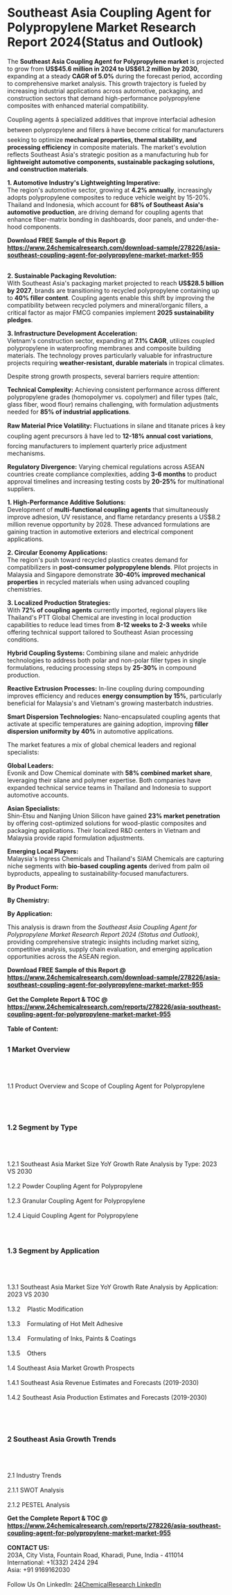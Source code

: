 <h1>Southeast Asia Coupling Agent for Polypropylene Market Research Report 2024(Status and Outlook)</h1><p>The <strong>Southeast Asia Coupling Agent for Polypropylene market</strong> is projected to grow from <strong>US$45.6 million in 2024 to US$61.2 million by 2030</strong>, expanding at a steady <strong>CAGR of 5.0%</strong> during the forecast period, according to comprehensive market analysis. This growth trajectory is fueled by increasing industrial applications across automotive, packaging, and construction sectors that demand high-performance polypropylene composites with enhanced material compatibility.</p><p>Coupling agents â specialized additives that improve interfacial adhesion between polypropylene and fillers â have become critical for manufacturers seeking to optimize <strong>mechanical properties, thermal stability, and processing efficiency</strong> in composite materials. The market's evolution reflects Southeast Asia's strategic position as a manufacturing hub for <strong>lightweight automotive components, sustainable packaging solutions, and construction materials</strong>.</p><p><strong>1. Automotive Industry's Lightweighting Imperative:</strong><br>
The region's automotive sector, growing at <strong>4.2% annually</strong>, increasingly adopts polypropylene composites to reduce vehicle weight by 15-20%. Thailand and Indonesia, which account for <strong>68% of Southeast Asia's automotive production</strong>, are driving demand for coupling agents that enhance fiber-matrix bonding in dashboards, door panels, and under-the-hood components.</p><div><b>Download FREE Sample of this Report @ 
            <a href="https://www.24chemicalresearch.com/download-sample/278226/asia-southeast-coupling-agent-for-polypropylene-market-market-955">
            https://www.24chemicalresearch.com/download-sample/278226/asia-southeast-coupling-agent-for-polypropylene-market-market-955</a></b></div><br><p><strong>2. Sustainable Packaging Revolution:</strong><br>
With Southeast Asia's packaging market projected to reach <strong>US$28.5 billion by 2027</strong>, brands are transitioning to recycled polypropylene containing up to <strong>40% filler content</strong>. Coupling agents enable this shift by improving the compatibility between recycled polymers and mineral/organic fillers, a critical factor as major FMCG companies implement <strong>2025 sustainability pledges</strong>.</p><p><strong>3. Infrastructure Development Acceleration:</strong><br>
Vietnam's construction sector, expanding at <strong>7.1% CAGR</strong>, utilizes coupled polypropylene in waterproofing membranes and composite building materials. The technology proves particularly valuable for infrastructure projects requiring <strong>weather-resistant, durable materials</strong> in tropical climates.</p><p>Despite strong growth prospects, several barriers require attention:</p><p><strong>Technical Complexity:</strong> Achieving consistent performance across different polypropylene grades (homopolymer vs. copolymer) and filler types (talc, glass fiber, wood flour) remains challenging, with formulation adjustments needed for <strong>85% of industrial applications</strong>.</p><p><strong>Raw Material Price Volatility:</strong> Fluctuations in silane and titanate prices â key coupling agent precursors â have led to <strong>12-18% annual cost variations</strong>, forcing manufacturers to implement quarterly price adjustment mechanisms.</p><p><strong>Regulatory Divergence:</strong> Varying chemical regulations across ASEAN countries create compliance complexities, adding <strong>3-6 months</strong> to product approval timelines and increasing testing costs by <strong>20-25%</strong> for multinational suppliers.</p><p><strong>1. High-Performance Additive Solutions:</strong><br>
Development of <strong>multi-functional coupling agents</strong> that simultaneously improve adhesion, UV resistance, and flame retardancy presents a US$8.2 million revenue opportunity by 2028. These advanced formulations are gaining traction in automotive exteriors and electrical component applications.</p><p><strong>2. Circular Economy Applications:</strong><br>
The region's push toward recycled plastics creates demand for compatibilizers in <strong>post-consumer polypropylene blends</strong>. Pilot projects in Malaysia and Singapore demonstrate <strong>30-40% improved mechanical properties</strong> in recycled materials when using advanced coupling chemistries.</p><p><strong>3. Localized Production Strategies:</strong><br>
With <strong>72% of coupling agents</strong> currently imported, regional players like Thailand's PTT Global Chemical are investing in local production capabilities to reduce lead times from <strong>8-12 weeks to 2-3 weeks</strong> while offering technical support tailored to Southeast Asian processing conditions.</p><p><strong>Hybrid Coupling Systems:</strong> Combining silane and maleic anhydride technologies to address both polar and non-polar filler types in single formulations, reducing processing steps by <strong>25-30%</strong> in compound production.</p><p><strong>Reactive Extrusion Processes:</strong> In-line coupling during compounding improves efficiency and reduces <strong>energy consumption by 15%</strong>, particularly beneficial for Malaysia's and Vietnam's growing masterbatch industries.</p><p><strong>Smart Dispersion Technologies:</strong> Nano-encapsulated coupling agents that activate at specific temperatures are gaining adoption, improving <strong>filler dispersion uniformity by 40%</strong> in automotive applications.</p><p>The market features a mix of global chemical leaders and regional specialists:</p><p><strong>Global Leaders:</strong><br>
Evonik and Dow Chemical dominate with <strong>58% combined market share</strong>, leveraging their silane and polymer expertise. Both companies have expanded technical service teams in Thailand and Indonesia to support automotive accounts.</p><p><strong>Asian Specialists:</strong><br>
Shin-Etsu and Nanjing Union Silicon have gained <strong>23% market penetration</strong> by offering cost-optimized solutions for wood-plastic composites and packaging applications. Their localized R&amp;D centers in Vietnam and Malaysia provide rapid formulation adjustments.</p><p><strong>Emerging Local Players:</strong><br>
Malaysia's Ingress Chemicals and Thailand's SIAM Chemicals are capturing niche segments with <strong>bio-based coupling agents</strong> derived from palm oil byproducts, appealing to sustainability-focused manufacturers.</p><p><strong>By Product Form:</strong></p><p><strong>By Chemistry:</strong></p><p><strong>By Application:</strong></p><p>This analysis is drawn from the <em>Southeast Asia Coupling Agent for Polypropylene Market Research Report 2024 (Status and Outlook)</em>, providing comprehensive strategic insights including market sizing, competitive analysis, supply chain evaluation, and emerging application opportunities across the ASEAN region.</p><div><b>Download FREE Sample of this Report @ 
            <a href="https://www.24chemicalresearch.com/download-sample/278226/asia-southeast-coupling-agent-for-polypropylene-market-market-955">
            https://www.24chemicalresearch.com/download-sample/278226/asia-southeast-coupling-agent-for-polypropylene-market-market-955</a></b></div><br><div><b>Get the Complete Report & TOC @ 
            <a href="https://www.24chemicalresearch.com/reports/278226/asia-southeast-coupling-agent-for-polypropylene-market-market-955">
            https://www.24chemicalresearch.com/reports/278226/asia-southeast-coupling-agent-for-polypropylene-market-market-955</a></b></div><br>
            <b>Table of Content:</b><p><h2><span style="font-size:16px"><strong>1 Market Overview&nbsp;&nbsp; &nbsp;</strong></span></h2><br />
<br />
<p>1.1 Product Overview and Scope of Coupling Agent for Polypropylene&nbsp;</p><br />
<br />
<h2><strong><span style="font-size:16px">1.2 Segment by Type&nbsp;&nbsp; &nbsp;</span></strong></h2><br />
<br />
<p>1.2.1 Southeast Asia Market Size YoY Growth Rate Analysis by Type: 2023 VS 2030&nbsp;&nbsp; &nbsp;<br /><br />
1.2.2 Powder Coupling Agent for Polypropylene&nbsp;&nbsp; &nbsp;<br /><br />
1.2.3 Granular Coupling Agent for Polypropylene<br /><br />
1.2.4 Liquid Coupling Agent for Polypropylene<br /><br />
<br />
<h2><span style="font-size:16px"><strong>1.3 Segment by Application&nbsp;&nbsp;</strong></span></h2><br />
<br />
<p>1.3.1 Southeast Asia Market Size YoY Growth Rate Analysis by Application: 2023 VS 2030&nbsp;&nbsp; &nbsp;<br /><br />
1.3.2&nbsp;&nbsp; &nbsp;Plastic Modification<br /><br />
1.3.3&nbsp;&nbsp; &nbsp;Formulating of Hot Melt Adhesive<br /><br />
1.3.4&nbsp;&nbsp; &nbsp;Formulating of Inks, Paints & Coatings<br /><br />
1.3.5&nbsp;&nbsp; &nbsp;Others<br /><br />
1.4 Southeast Asia Market Growth Prospects&nbsp;&nbsp; &nbsp;<br /><br />
1.4.1 Southeast Asia Revenue Estimates and Forecasts (2019-2030)&nbsp;&nbsp; &nbsp;<br /><br />
1.4.2 Southeast Asia Production Estimates and Forecasts (2019-2030)&nbsp;&nbsp;</p><br />
<br />
<h2><span style="font-size:16px"><strong>2 Southeast Asia Growth Trends&nbsp;&nbsp; &nbsp;</strong></span></h2><br />
<br />
<p>2.1 Industry Trends&nbsp;&nbsp; &nbsp;<br /><br />
2.1.1 SWOT Analysis&nbsp;&nbsp; &nbsp;<br /><br />
2.1.2 PESTEL Analysis&nbsp;&nbsp; &nbsp;<br /</p><div><b>Get the Complete Report & TOC @ 
            <a href="https://www.24chemicalresearch.com/reports/278226/asia-southeast-coupling-agent-for-polypropylene-market-market-955">
            https://www.24chemicalresearch.com/reports/278226/asia-southeast-coupling-agent-for-polypropylene-market-market-955</a></b></div><br><b>CONTACT US:</b><br>
            203A, City Vista, Fountain Road, Kharadi, Pune, India - 411014<br>
            International: +1(332) 2424 294<br>
            Asia: +91 9169162030 <br><br>
            Follow Us On LinkedIn: <a href="https://www.linkedin.com/company/24chemicalresearch/">24ChemicalResearch LinkedIn</a>